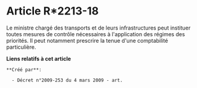 # Article R*2213-18

Le ministre chargé des transports et de leurs infrastructures peut instituer toutes mesures de contrôle nécessaires à
l'application des régimes des priorités. Il peut notamment prescrire la tenue d'une comptabilité particulière.

**Liens relatifs à cet article**

	**Créé par**:

	  - Décret n°2009-253 du 4 mars 2009 - art.
